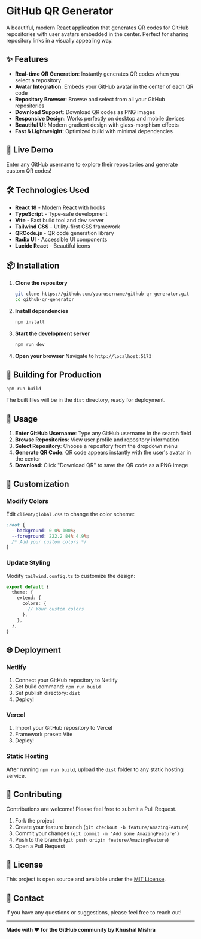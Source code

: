 # GitHub QR Generator

A beautiful, modern React application that generates QR codes for GitHub repositories with user avatars embedded in the center. Perfect for sharing repository links in a visually appealing way.

## ✨ Features

- **Real-time QR Generation**: Instantly generates QR codes when you select a repository
- **Avatar Integration**: Embeds your GitHub avatar in the center of each QR code  
- **Repository Browser**: Browse and select from all your GitHub repositories
- **Download Support**: Download QR codes as PNG images
- **Responsive Design**: Works perfectly on desktop and mobile devices
- **Beautiful UI**: Modern gradient design with glass-morphism effects
- **Fast & Lightweight**: Optimized build with minimal dependencies

## 🚀 Live Demo

Enter any GitHub username to explore their repositories and generate custom QR codes!

## 🛠️ Technologies Used

- **React 18** - Modern React with hooks
- **TypeScript** - Type-safe development
- **Vite** - Fast build tool and dev server
- **Tailwind CSS** - Utility-first CSS framework
- **QRCode.js** - QR code generation library
- **Radix UI** - Accessible UI components
- **Lucide React** - Beautiful icons

## 📦 Installation

1. **Clone the repository**
   ```bash
   git clone https://github.com/yourusername/github-qr-generator.git
   cd github-qr-generator
   ```

2. **Install dependencies**
   ```bash
   npm install
   ```

3. **Start the development server**
   ```bash
   npm run dev
   ```

4. **Open your browser**
   Navigate to `http://localhost:5173`

## 🔧 Building for Production

```bash
npm run build
```

The built files will be in the `dist` directory, ready for deployment.

## 📖 Usage

1. **Enter GitHub Username**: Type any GitHub username in the search field
2. **Browse Repositories**: View user profile and repository information
3. **Select Repository**: Choose a repository from the dropdown menu
4. **Generate QR Code**: QR code appears instantly with the user's avatar in the center
5. **Download**: Click "Download QR" to save the QR code as a PNG image

## 🎨 Customization

### Modify Colors
Edit `client/global.css` to change the color scheme:

```css
:root {
  --background: 0 0% 100%;
  --foreground: 222.2 84% 4.9%;
  /* Add your custom colors */
}
```

### Update Styling
Modify `tailwind.config.ts` to customize the design:

```typescript
export default {
  theme: {
    extend: {
      colors: {
        // Your custom colors
      },
    },
  },
}
```

## 🌐 Deployment

### Netlify
1. Connect your GitHub repository to Netlify
2. Set build command: `npm run build`
3. Set publish directory: `dist`
4. Deploy!

### Vercel
1. Import your GitHub repository to Vercel
2. Framework preset: Vite
3. Deploy!

### Static Hosting
After running `npm run build`, upload the `dist` folder to any static hosting service.

## 🤝 Contributing

Contributions are welcome! Please feel free to submit a Pull Request.

1. Fork the project
2. Create your feature branch (`git checkout -b feature/AmazingFeature`)
3. Commit your changes (`git commit -m 'Add some AmazingFeature'`)
4. Push to the branch (`git push origin feature/AmazingFeature`)
5. Open a Pull Request

## 📄 License

This project is open source and available under the [MIT License](LICENSE).


## 📧 Contact

If you have any questions or suggestions, please feel free to reach out!

---

**Made with ❤️ for the GitHub community by Khushal Mishra**
